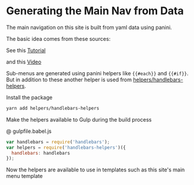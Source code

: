 # Generating the Main Nav from Data

The main navigation on this site is built from yaml data using panini.

The basic idea comes from these sources:

See this [Tutorial](https://zurb.com/university/lessons/advanced-panini-tips-and-tricks)

and this [Video](https://www.youtube.com/watch?v=aozyoRwX-Lo)

Sub-menus are generated using panini helpers like `{{#each}}` and `{{#if}}`.  But in addition to these another helper is used from [helpers/handlebars-helpers](https://github.com/helpers/handlebars-helpers).

Install the package

```bash
yarn add helpers/handlebars-helpers
```

Make the helpers available to Gulp during the build process

@ gulpfile.babel.js

```javascript
var handlebars = require('handlebars');
var helpers = require('handlebars-helpers')({
  handlebars: handlebars
});
```

Now the helpers are available to use in templates such as this site's main menu template







